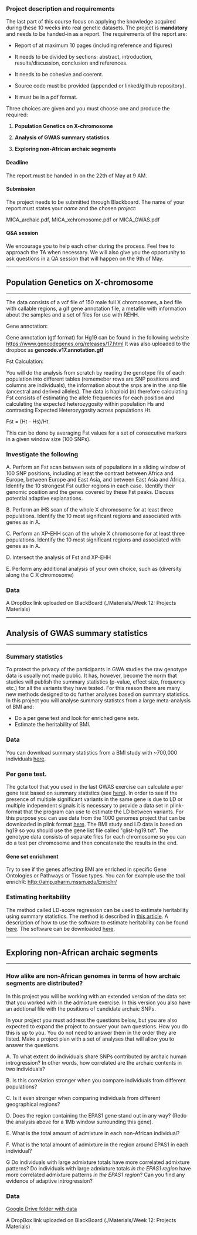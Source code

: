 
### Project description and requirements

The last part of this course focus on applying the knowledge acquired during these 10 weeks into real genetic datasets. The project is **mandatory** and needs to be handed-in as a report. The requirements of the report are:

 * Report of at maximum 10 pages (including reference and figures)
 
 * It needs to be divided by sections: abstract, introduction,
 results/discussion, conclusion and references. 
 
 * It needs to be cohesive and coerent.
 
 * Source code must be provided (appended or linked/github repository).
 
 * It must be in a pdf format.
 
Three choices are given and you must choose one and produce the required:

1. **Population Genetics on X-chromosome**

2. **Analysis of GWAS summary statistics**

3. **Exploring non-African archaic segments**

#### Deadline
The report must be handed in on the 22th of May at 9 AM.

#### Submission

The project needs to be submitted through Blackboard. 
The name of your report must states your *name* and the chosen *project*:

MICA_archaic.pdf, MICA_xchromosome.pdf or MICA_GWAS.pdf

#### Q&A session

We encourage you to help each other during the process. Feel free to approach the TA when necessary. We will also give you the opportunity to ask questions in a QA session that will happen on the 9th of May. 

-----------------------------------------------------------------------------------------------

## Population Genetics on X-chromosome 

-----------------------------------------------------------------------------------------------

The data consists of a vcf file of 150 male full X chromosomes, a bed file with callable regions, a gif gene annotation file, a metafile with information about the samples and a set of files for use with REHH.

Gene annotation:

Gene annotation (gtf format) for Hg19 can be found in the following website
https://www.gencodegenes.org/releases/17.html
It was also uploaded to the dropbox as **gencode.v17.annotation.gtf**

Fst Calculation:

You will do the analysis from scratch by reading the genotype file of each population into different tables (rememeber rows are SNP positions and columns are individuals), the information about the snps are in the .snp file (ancestral and derived alleles). The data is haploid (n) therefore calculating Fst consists of estimating the allele frequencies for each position and calculating the expected heterozygosity within population Hs and contrasting Expected Heterozygosity across populations Ht. 

Fst = (Ht - Hs)/Ht. 

This can be done by averaging Fst values for a set of consecutive markers in a given window size (100 SNPs).


### Investigate the following

A. Perform an Fst scan between sets of populations in a sliding window of 100 SNP positions, including at least the contrast between Africa and Europe, between Europe and East Asia, and between East Asia and Africa. Identify the 10 strongest Fst outlier regions in each case. Identify their genomic position and the genes covered by these Fst peaks. Discuss potential adaptive explanations. 

B. Perform an iHS scan of the whole X chromosome for at least three populations. Identify the 10 most significant regions and associated with genes as in A.

C. Perform an XP-EHH scan of the whole X chromosome for at least three populations. Identify the 10 most significant regions and associated with genes as in A. 

D. Intersect the analysis of Fst and XP-EHH

E. Perform any additional analysis of your own choice, such as (diversity along the C X chromosome)

### Data

A DropBox link uploaded on BlackBoard (./Materials/Week 12: Projects Materials)

-----------------------------------------------------------------------------------------------

## Analysis of GWAS summary statistics

-----------------------------------------------------------------------------------------------

### Summary statistics

To protect the privacy of the participants in GWA studies the raw genotype data is usually not made public. It has, however, become the norm that studies will publish the summary statistics (p-value, effect size, frequency etc.) for all the variants they have tested. For this reason there are many new methods designed to do further analyses based on summary statistics. In this project you will analyse summary statistcs from a large meta-analysis of BMI and:
- Do a per gene test and look for enriched gene sets.
- Estimate the heritability of BMI.

### Data
You can download summary statistics from a BMI study with ~700,000 individuals [here](http://portals.broadinstitute.org/collaboration/giant/images/6/63/Meta-analysis_Wood_et_al%2BUKBiobank_2018.txt.gz).

### Per gene test.
The gcta tool that you used in the last GWAS exercise can calculate a per gene test based on summary statistics (see [here](http://gcta.freeforums.net/thread/309/gcta-fastbat-based-association-analysis)). In order to see if the presence of multiple significant variants in the same gene is due to LD or multiple independent signals it is necessary to provide a data set in plink-format that the program can use to estimate the LD between variants. For this purpose you can use data from the 1000 genomes project that can be downloaded in plink format [here](https://data.broadinstitute.org/alkesgroup/LDSCORE/1000G_Phase3_plinkfiles.tgz). The BMI study and LD data is based on hg19 so you should use the gene list file called "glist-hg19.txt". The genotype data consists of separate files for each chromosome so you can do a test per chromosome and then concatenate the results in the end.

#### Gene set enrichment
Try to see if the genes affecting BMI are enriched in specific Gene Ontologies or Pathways or Tissue types. You can for example use the tool enrichR: http://amp.pharm.mssm.edu/Enrichr/

### Estimating heritability
The method called LD-score regression can be used to estimate heritability using summary statistics. The method is described in [this article](https://www.nature.com/articles/ng.3211). A description of how to use the software to estimate heritability can be found [here](https://github.com/bulik/ldsc/wiki/Heritability-and-Genetic-Correlation). The software can be downloaded [here](https://github.com/bulik/ldsc).

-----------------------------------------------------------------------------------------------


## Exploring non-African archaic segments

-----------------------------------------------------------------------------------------------

### How alike are non-African genomes in terms of how archaic segments are distributed?

In this project you will be working with an extended version of the data set that you worked with in the admixture exercise. In this version you also have an addtional file with the positions of candidate archaic SNPs.

In your project you must address the questions below, but you are also expected to expand the project to answer your own questions. How you do this is up to you. You do not need to answer them in the order they are listed. Make a project plan with a set of analyses that  will allow you to answer the questions. 

A. To what extent do individuals share SNPs contributed by archaic human introgression? In other words, how correlated are the archaic contents in two individuals?

B. Is this correlation stronger when you compare individuals from different populations?

C. Is it even stronger when comparing individuals from different geographical regions?

D. Does the region containing the EPAS1 gene stand out in any way? (Redo the analysis above for a 1Mb window surrounding this gene).

E. What is the total amount of admixture in each non-African individual?

F. What is the total amount of admixture in the region around EPAS1 in each individual?

G Do individuals with large admixture totals have more correlated admixture patterns? Do individuals with large admixture totals *in the EPAS1 region* have more correlated admixture patterns *in the EPAS1 region*? Can you find any evidence of adaptive introgression?

### Data

[Google Drive folder with data](https://drive.google.com/open?id=1lrRfFcoxpyVpXgOi4RYP2_vauM_-rRz_)

A DropBox link uploaded on BlackBoard (./Materials/Week 12: Projects Materials)
